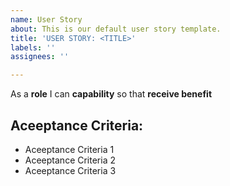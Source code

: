 ```yaml
---
name: User Story
about: This is our default user story template.
title: 'USER STORY: <TITLE>'
labels: ''
assignees: ''

---
```


As a **role** I can **capability** so that **receive benefit**

## Aceeptance Criteria:
  * Aceeptance Criteria 1
  * Aceeptance Criteria 2 
  * Aceeptance Criteria 3
